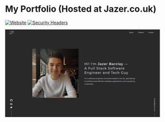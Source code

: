 # My Portfolio (Hosted at Jazer.co.uk)

[![Website](https://img.shields.io/website?down_color=red&down_message=DOWN&style=for-the-badge&up_color=green&up_message=LIVE&url=https%3A%2F%2Fjazer.co.uk)](https://jazer.co.uk)
[![Security Headers](https://img.shields.io/security-headers?label=Site%20Security&style=for-the-badge&url=https%3A%2F%2Fjazer.co.uk%2F)](https://jazer.co.uk)

![Screenshot](assets/jazer-portfolio-scrot-compressor.png?raw=true "Website")
